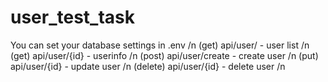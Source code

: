 # user_test_task
You can set your database settings in .env /n
(get) api/user/ - user list /n
(get) api/user/{id} - userinfo /n
(post) api/user/create - create user /n
(put) api/user/{id} - update user /n
(delete) api/user/{id} - delete user /n
